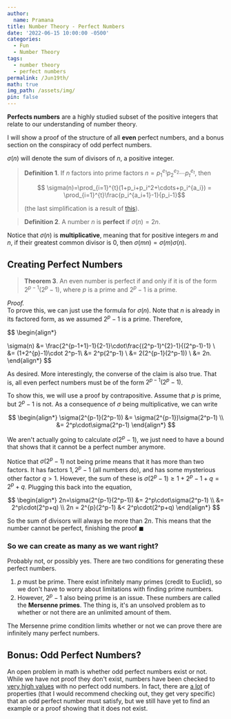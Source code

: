 ```yaml
---
author:
  name: Pramana
title: Number Theory - Perfect Numbers
date: '2022-06-15 10:00:00 -0500'
categories:
  - Fun
  - Number Theory
tags:
  - number theory
  - perfect numbers
permalink: /Jun19th/
math: true
img_path: /assets/img/
pin: false
---
```


**Perfects numbers** are a highly studied subset of the positive integers
that relate to our understanding of number theory. 

I will show a proof of the structure of all **even** perfect numbers,
and a bonus section on the conspiracy of odd perfect numbers.

$\sigma(n)$ will denote the sum of divisors of 
$n$, a positive integer.

> **Definition 1**. If $n$ factors into prime factors 
> $n = p_1^{e_1}p_2^{e_2}\cdots p_t^{e_t}$, then
> 
> $$ \sigma(n)=\prod_{i=1}^{t}(1+p_i+p_i^2+\cdots+p_i^{a_i}) = \prod_{i=1}^{t}\frac{p_i^{a_i+1}-1}{p_i-1}$$
> 
> (the last simplification is a result of [this](https://math.stackexchange.com/questions/900869/prove-xn-1-x-1xn-1xn-2-x1)).

> **Definition 2**. A number $n$ is **perfect** if 
> $\sigma(n)=2n$.

Notice that $\sigma(n)$ is **multiplicative**, meaning that for positive
integers $m$ and $n$, if their greatest common divisor is $0$, then 
$\sigma(mn)=\sigma(m)\sigma(n)$.

## Creating Perfect Numbers

> **Theorem 3**. An even number is perfect if and only if it is 
> of the form 
> $2^{p-1}(2^p-1)$, where 
> $p$ is a prime and 
> $2^p-1$ is a prime.

*Proof.*  
To prove this, we can just use the formula for 
$\sigma(n)$. Note that $n$ is already in its factored form, as we assumed
$2^p-1$ is a prime. Therefore, 

$$
\begin{align*} 

\sigma(n) &= \frac{2^{p-1+1}-1}{2-1}\cdot\frac{(2^p-1)^{2}-1}{(2^p-1)-1} \\
&= (1+2^{p}-1)\cdot 2^p-1\\
&= 2^p(2^p-1) \\
&= 2(2^{p-1}(2^p-1)) \\
&= 2n.
\end{align*}
$$

As desired. More interestingly, the converse of the claim is also true. 
That is, all even perfect numbers must be of the form $2^{p-1}(2^p-1)$.

To show this, we will use a proof by contrapositive. Assume that $p$
is prime, but $2^p-1$ is not. As a consequence of $\sigma$ being 
multiplicative, we can write 

$$ 
\begin{align*}
\sigma(2^{p-1}(2^p-1)) &= \sigma(2^{p-1})\sigma(2^p-1) \\
&= 2^p\cdot\sigma(2^p-1)
\end{align*}
$$

We aren't actually going to calculate $\sigma(2^p-1)$, we just need 
to have a bound that shows that it cannot be a perfect number anymore. 

Notice that $\sigma(2^p-1)$ not being prime means that it has more than
two factors. It has factors $1,2^p-1$ (all numbers do), and has some
mysterious other factor $q > 1$. However, the sum of these is 
$\sigma(2^p-1) \geq 1+2^p-1+q = 2^p+q$. Plugging this back into the equation,

$$ 
\begin{align*}
2n=\sigma(2^{p-1}(2^p-1)) &= 2^p\cdot\sigma(2^p-1) \\ 
&= 2^p\cdot(2^p+q) \\ 
2n = 2^{p}(2^p-1) &< 2^p\cdot(2^p+q)
\end{align*}
$$

So the sum of divisors will always be more than $2n$. This means that the
number cannot be perfect, finishing the proof
$\blacksquare$

### So we can create as many as we want right?

Probably not, or possibly yes. There are two conditions for generating
these perfect numbers. 

1. $p$ must be prime. There exist infinitely many primes (credit to Euclid), so we don't have to worry about limitations with finding prime numbers.
2. However, $2^p-1$ also being prime is an issue. These numbers are called the **Mersenne primes**. The thing is, it's an unsolved problem as to whether or not there are an unlimited amount of them. 

The Mersenne prime condition limits whether or not we can prove 
there are infinitely many perfect numbers.

## Bonus: Odd Perfect Numbers?

An open problem in math is whether odd perfect numbers exist or not. 
While we have not proof they don't exist, numbers have been checked 
to [very high values](https://www.lirmm.fr/~ochem/opn/opn.pdf)
with no perfect odd numbers.
In fact, there are [a lot](https://en.wikipedia.org/wiki/Perfect_number#Odd_perfect_numbers) of properties (that I
would recommend checking out, they get very specific) that an odd perfect
number must satisfy, but we still have yet to find an example or a 
proof showing that it does not exist. 
